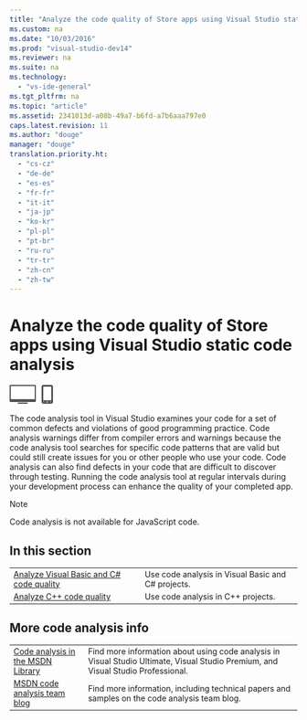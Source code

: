 ```yaml
---
title: "Analyze the code quality of Store apps using Visual Studio static code analysis"
ms.custom: na
ms.date: "10/03/2016"
ms.prod: "visual-studio-dev14"
ms.reviewer: na
ms.suite: na
ms.technology: 
  - "vs-ide-general"
ms.tgt_pltfrm: na
ms.topic: "article"
ms.assetid: 2341013d-a08b-49a7-b6fd-a7b6aaa797e0
caps.latest.revision: 11
ms.author: "douge"
manager: "douge"
translation.priority.ht: 
  - "cs-cz"
  - "de-de"
  - "es-es"
  - "fr-fr"
  - "it-it"
  - "ja-jp"
  - "ko-kr"
  - "pl-pl"
  - "pt-br"
  - "ru-ru"
  - "tr-tr"
  - "zh-cn"
  - "zh-tw"
---
```

# Analyze the code quality of Store apps using Visual Studio static code analysis
![Applies to Windows and Windows Phone](../VS_debugger/media/windows_and_phone_content.png "windows_and_phone_content")  
  
 The code analysis tool in Visual Studio examines your code for a set of common defects and violations of good programming practice. Code analysis warnings differ from compiler errors and warnings because the code analysis tool searches for specific code patterns that are valid but could still create issues for you or other people who use your code. Code analysis can also find defects in your code that are difficult to discover through testing. Running the code analysis tool at regular intervals during your development process can enhance the quality of your completed app.  
  
> [!NOTE]
>  Code analysis is not available for JavaScript code.  
  
## In this section  
  
|||  
|-|-|  
|[Analyze Visual Basic and C# code quality](../VS_IDE/analyze-visual-basic-and-csharp-code-quality-in-store-apps-using-visual-studio-static-code-analysis.md)|Use code analysis in Visual Basic and C# projects.|  
|[Analyze C++ code quality](../VS_IDE/analyze-c---code-quality-of-store-apps-using-visual-studio-static-code-analysis.md)|Use code analysis in C++ projects.|  
  
## More code analysis info  
  
|||  
|-|-|  
|[Code analysis in the MSDN Library](http://go.microsoft.com/fwlink/?LinkID=227580)|Find more information about using code analysis in Visual Studio Ultimate, Visual Studio Premium, and Visual Studio Professional.|  
|[MSDN code analysis team blog](http://go.microsoft.com/fwlink/?LinkId=227200)|Find more information, including technical papers and samples on the code analysis team blog.|